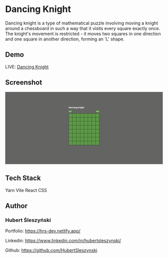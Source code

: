 # Dancing Knight

Dancing knight is a type of mathematical puzzle involving moving a knight around a chessboard in such a way that it visits every square exactly once. The knight's movement is restricted - it moves two squares in one direction and one square in another direction, forming an 'L' shape.

## Demo

LIVE: [Dancing Knight](https://hrs-dancing-knight.netlify.app/)

## Screenshot

<img src="src/assets/hrs-dancing-knight.netlify.app_.png" width="600">

## Tech Stack

Yarn Vite React CSS

## Author

### Hubert Śleszyński

Portfolio: https://hrs-dev.netlify.app/

Linkedin: https://www.linkedin.com/in/hubertsleszynski/

Github: https://github.com/HubertSleszynski
